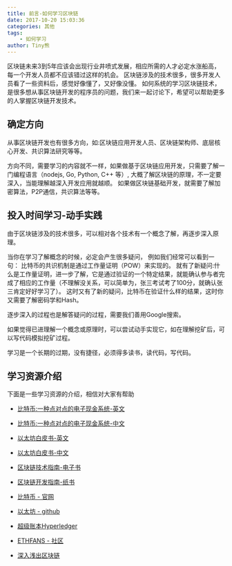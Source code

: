 ```yaml
---
title: 前言-如何学习区块链
date: 2017-10-20 15:03:36
categories: 其他
tags:
    - 如何学习
author: Tiny熊
---
```


区块链未来3到5年应该会出现行业井喷式发展，相应所需的人才必定水涨船高，每一个开发人员都不应该错过这样的机会。
区块链涉及的技术很多，很多开发人员看了一些资料后，感觉好像懂了，又好像没懂。
如何系统的学习区块链技术，是很多想从事区块链开发的程序员的问题，我们来一起讨论下，希望可以帮助更多的人掌握区块链开发技术。

<!-- more -->
## 确定方向

从事区块链开发也有很多方向，如:区块链应用开发人员、区块链架构师、底层核心开发、共识算法研究等等。

方向不同，需要学习的内容就不一样，如果做基于区块链应用开发，只需要了解一门编程语言（nodejs, Go, Python, C++ 等）, 大概了解区块链的原理，不一定要深入，当能理解越深入开发应用就越顺。
如果做区块链基础开发，就需要了解加密算法，P2P通信，共识算法等等。

## 投入时间学习-动手实践

由于区块链涉及的技术很多，可以相对各个技术有一个概念了解，再逐步深入原理。

当你在学习了解概念的时候，必定会产生很多疑问， 例如我们经常可以看到一句： 比特币的共识机制是通过工作量证明（POW）来实现的。
就有了新疑问:什么是工作量证明，进一步了解，它是通过验证的一个特定结果，就能确认参与者完成了相应的工作量（不理解没关系，可以简单为，张三考试考了100分，就确认张三肯定好好学习了）。
这时又有了新的疑问，比特币在验证什么样的结果，这时你又需要了解密码学和Hash。

逐步深入的过程也是解答疑问的过程，需要我们善用Google搜索。 

如果觉得已进理解一个概念或原理时，可以尝试动手实现它，如在理解挖矿后，可以写代码模拟挖矿过程。

学习是一个长期的过期，没有捷径，必须得多读书，读代码，写代码。


## 学习资源介绍
下面是一些学习资源的介绍，相信对大家有帮助

* [比特币:一种点对点的电子现金系统-英文](https://www.bitcoin.com/bitcoin.pdf)
* [比特币:一种点对点的电子现金系统-中文](http://www.8btc.com/wiki/bitcoin-a-peer-to-peer-electronic-cash-system)
* [以太坊白皮书-英文](https://github.com/ethereum/wiki/wiki/White-Paper)
* [以太坊白皮书-中文](http://ethfans.org/posts/ethereum-whitepaper)
* [区块链技术指南-电子书](https://www.gitbook.com/book/yeasy/blockchain_guide/details)
* [区块链开发指南-纸书](https://item.jd.com/12114753.html)


* [比特币 - 官网](https://bitcoin.org/en/)
* [以太坊 - github](https://github.com/ethereum)
* [超级账本Hyperledger](https://github.com/hyperledger/hyperledger)
* [ETHFANS - 社区](http://ethfans.org)
* [深入浅出区块链](https://learnblockchain.cn)



